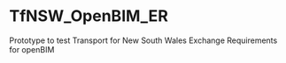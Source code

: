 # TfNSW_OpenBIM_ER
Prototype to test Transport for New South Wales Exchange Requirements for openBIM
